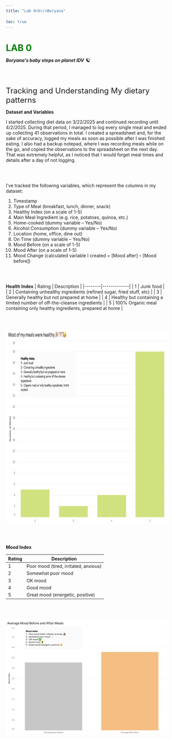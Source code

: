 ```yaml
---
title: "Lab 0<br/>Boryana"

toc: true
---
```


<!-- <style>
body { 
    font-family: 'Open Sans', 'Arial', sans-serif; 
}
h1, h2, h3, h4, h5, h6 { 
    font-family: 'Open Sans', 'Arial', sans-serif; 
}
</style> -->

# <span style="color: green;">LAB 0</span> <br/><span style="font-size: 14px;"> _Boryana's baby steps on planet IDV 🪐_

<br><br>

<span style="font-size: 24px;">Tracking and Understanding My dietary patterns</span>

**Dataset and Variables**

I started collecting diet data on 3/22/2025 and continued recording until 4/2/2025. During that period, I managed to log every single meal and ended up collecting 41 observations in total. I created a spreadsheet and, for the sake of accuracy, logged my meals as soon as possible after I was finished eating. I also had a backup notepad, where I was recording meals while on the go, and copied the observations to the spreadsheet on the next day. That was extremely helpful, as I noticed that I would forget meal times and details after a day of not logging. 

<br><br>

I’ve tracked the following variables, which represent the columns in my dataset:

1. Timestamp
2. Type of Meal (breakfast, lunch, dinner, snack)
3. Healthy Index (on a scale of 1-5)
4. Main Meal Ingredient (e.g. rice, potatoes, quinoa, etc.)
5. Home-cooked (dummy variable – Yes/No)
6. Alcohol Consumption (dummy variable – Yes/No)
7. Location (home, office, dine out)
8. On Time (dummy variable – Yes/No)
9. Mood Before (on a scale of 1-5)
10. Mood After (on a scale of 1-5)
11. Mood Change (calculated variable I created = [Mood after] – [Mood before])

<br><br>

**Health Index**
| Rating | Description |
|--------|-------------|
| 1 | Junk food |
| 2 | Containing unhealthy ingredients (refined sugar, fried stuff, etc) |
| 3 | Generally healthy but not prepared at home |
| 4 | Healthy but containing a limited number of off-the-cleanse ingredients |
| 5 | 100% Organic meal containing only healthy ingredients, prepared at home |

<br><br>

<img src="assets/health-index.png" alt="Health Index" width="900" height="600">

<br><br>

**Mood Index**

| Rating | Description |
|--------|-------------|
| 1 | Poor mood (tired, irritated, anxious) |
| 2 | Somewhat poor mood |
| 3 | OK mood |
| 4 | Good mood |
| 5 | Great mood (energetic, positive) |

<br><br>

<img src="assets/mood-index.png" alt="Mood Index" width="900">






